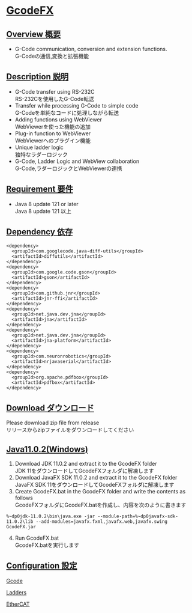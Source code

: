 # <u>GcodeFX</u>
## <u>Overview 概要</u>
 * G-Code communication, conversion and extension functions.  
 G-Codeの通信,変換と拡張機能  
## <u>Description 説明</u>
 * G-Code transfer using RS-232C  
 RS-232Cを使用したG-Code転送
 * Transfer while processing G-Code to simple code  
 G-Codeを単純なコードに処理しながら転送
 * Adding functions using WebViewer  
 WebViewerを使った機能の追加
 * Plug-in function to WebViewer  
 WebViewerへのプラグイン機能
 * Unique ladder logic  
 独特なラダーロジック
 * G-Code, Ladder Logic and WebView collaboration  
 G-Code,ラダーロジックとWebViewerの連携  
## <u>Requirement 要件</u>
 * Java 8 update 121 or later  
 Java 8 update 121 以上  
## <u>Dependency 依存</u>
    <dependency>
      <groupId>com.googlecode.java-diff-utils</groupId>
      <artifactId>diffutils</artifactId>
    </dependency>
    <dependency>
      <groupId>com.google.code.gson</groupId>
      <artifactId>gson</artifactId>
    </dependency>
    <dependency>
      <groupId>com.github.jnr</groupId>
      <artifactId>jnr-ffi</artifactId>
    </dependency>
    <dependency>
      <groupId>net.java.dev.jna</groupId>
      <artifactId>jna</artifactId>
    </dependency>
    <dependency>
      <groupId>net.java.dev.jna</groupId>
      <artifactId>jna-platform</artifactId>
    </dependency>
    <dependency>
      <groupId>com.neuronrobotics</groupId>
      <artifactId>nrjavaserial</artifactId>
    </dependency>
    <dependency>
      <groupId>org.apache.pdfbox</groupId>
      <artifactId>pdfbox</artifactId>
    </dependency>
 ## <u>Download ダウンロード</u>
 Please download zip file from release  
 リリースからzipファイルをダウンロードしてください  
 ## <u>Java11.0.2(Windows)</u>
1. Download JDK 11.0.2 and extract it to the GcodeFX folder  
JDK 11をダウンロードしてGcodeFXフォルダに解凍します  
2. Download JavaFX SDK 11.0.2 and extract it to the GcodeFX folder  
JavaFX SDK 11をダウンロードしてGcodeFXフォルダに解凍します  
3. Create GcodeFX.bat in the GcodeFX folder and write the contents as follows  
GcodeFXフォルダにGcodeFX.batを作成し、内容を次のように書きます  
```
%~dp0jdk-11.0.2\bin\java.exe -jar --module-path=%~dp0javafx-sdk-11.0.2\lib --add-modules=javafx.fxml,javafx.web,javafx.swing GcodeFX.jar
```
4. Run GcodeFX.bat  
GcodeFX.batを実行します  

## <u>Configuration 設定</u>

[Gcode](https://github.com/mizoguch-ken/GcodeFX/wiki/Gcode)

[Ladders](https://github.com/mizoguch-ken/GcodeFX/wiki/Ladders)

[EtherCAT](https://github.com/mizoguch-ken/GcodeFX/wiki/EtherCAT)